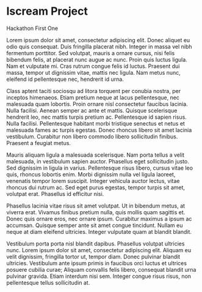# Iscream Project
Hackathon First One

Lorem ipsum dolor sit amet, consectetur adipiscing elit. Donec aliquet eu odio quis consequat. Duis fringilla placerat nibh. Integer in massa vel nibh fermentum porttitor. Sed volutpat, mauris a ornare cursus, nisi felis bibendum felis, at placerat nunc augue ac nunc. Proin quis luctus ligula. Nam et vulputate mi. Cras rutrum congue felis id luctus. Praesent dui massa, tempor ut dignissim vitae, mattis nec ligula. Nam metus nunc, eleifend id pellentesque nec, hendrerit id urna.

Class aptent taciti sociosqu ad litora torquent per conubia nostra, per inceptos himenaeos. Etiam pretium neque at lacus pellentesque, nec malesuada quam lobortis. Proin ornare nisl consectetur faucibus lacinia. Nulla facilisi. Aenean semper ac ante et mattis. Quisque scelerisque hendrerit leo, nec mattis turpis pretium ac. Pellentesque id sapien risus. Nulla facilisi. Pellentesque habitant morbi tristique senectus et netus et malesuada fames ac turpis egestas. Donec rhoncus libero sit amet lacinia vestibulum. Curabitur non libero commodo libero sollicitudin finibus. Praesent a feugiat metus.

Mauris aliquam ligula a malesuada scelerisque. Nam porta tellus a velit malesuada, in vestibulum sapien auctor. Phasellus eget sollicitudin justo. Sed dignissim in ligula in varius. Pellentesque risus libero, cursus vitae leo quis, rhoncus lobortis enim. Morbi dignissim nulla vel ligula laoreet, venenatis tempor lorem suscipit. Integer vehicula auctor lectus, vitae rhoncus dui rutrum ac. Sed eget purus egestas, tempor turpis sit amet, volutpat erat. Phasellus id efficitur nisi.

Phasellus lacinia vitae risus sit amet volutpat. Ut in bibendum metus, at viverra erat. Vivamus finibus pretium nulla, quis mollis quam sagittis et. Donec quis ornare eros, nec ornare ipsum. Curabitur maximus a ipsum ac accumsan. Quisque semper ante sit amet congue tincidunt. Nullam eu neque at diam eleifend ultricies. Integer vulputate quam at blandit blandit.

Vestibulum porta porta nisl blandit dapibus. Phasellus volutpat ultricies nunc. Lorem ipsum dolor sit amet, consectetur adipiscing elit. Aliquam eu velit dignissim, fringilla tortor ut, tempor diam. Donec pulvinar blandit ultricies. Vestibulum ante ipsum primis in faucibus orci luctus et ultrices posuere cubilia curae; Aliquam convallis felis libero, consequat blandit urna pulvinar gravida. Etiam interdum nisi sem. Integer congue risus risus, non pellentesque tellus sollicitudin at.
